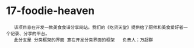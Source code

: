 # 17-foodie-heaven
       该项目意在开发一款美食食谱分享网站。我们的《吃货天堂》提供给了厨师和美食爱好者一个记录、分享的平台。
       此分支是 分类框架的界面 意在开发分类界面的框架   负责人：万超群
